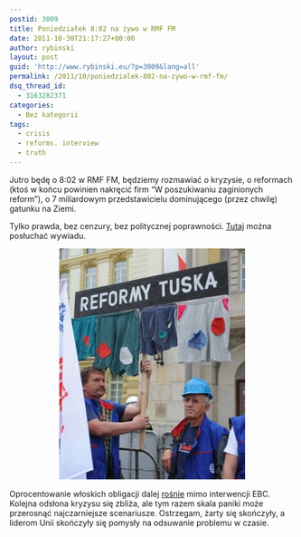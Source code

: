 ```yaml
---
postid: 3009
title: Poniedziałek 8:02 na żywo w RMF FM
date: 2011-10-30T21:17:27+00:00
author: rybinski
layout: post
guid: 'http://www.rybinski.eu/?p=3009&lang=all'
permalink: /2011/10/poniedzialek-802-na-zywo-w-rmf-fm/
dsq_thread_id:
  - 3163282371
categories:
  - Bez kategorii
tags:
  - crisis
  - reforms. interview
  - truth
---
```

Jutro będę o 8:02 w RMF FM, będziemy rozmawiać o kryzysie, o reformach (ktoś w końcu powinien nakręcić firm “W poszukiwaniu zaginionych reform”), o 7 miliardowym przedstawicielu dominującego (przez chwilę) gatunku na Ziemi.

Tylko prawda, bez cenzury, bez politycznej poprawności. [Tutaj](http://www.rmf24.pl/tylko-w-rmf24/wywiady/kontrwywiad/news-rybinski-ida-trudne-czasy-kryzys-dotrze-do-nas-w-2013-roku,nId,383187) można posłuchać wywiadu.

<p style="text-align: center;">
  <img class="size-full wp-image-3010  aligncenter" title="reformy_Tuska" src="/uploads/reformy_Tuska.png" alt="reformy_Tuska" width="329" height="408" />
</p>

<p style="text-align: left;">
  Oprocentowanie włoskich obligacji dalej <a href="http://www.bloomberg.com/news/2011-10-31/german-10-year-bonds-rise-a-second-day-italian-securities-fall.html">rośnie</a> mimo interwencji EBC. Kolejna odsłona kryzysu się zbliża, ale tym razem skala paniki może przerosnąć najczarniejsze scenariusze. Ostrzegam, żarty się skończyły, a liderom Unii skończyły się pomysły na odsuwanie problemu w czasie.
</p>
